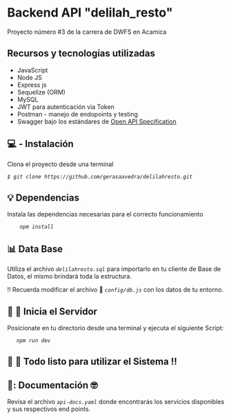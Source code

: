 
# Backend API "delilah_resto" 
Proyecto número #3 de la carrera de DWFS en Acamica


## Recursos y tecnologías utilizadas

* JavaScript
* Node JS
* Express js
* Sequelize (ORM)
* MySQL 
* JWT para autenticación via Token
* Postman - manejo de endopoints y testing
* Swagger bajo los estándares de [Open API Specification](https://swagger.io/specification/)


## :computer: - Instalación
Clona el proyecto desde una terminal

*`$ git clone https://github.com/gerasaavedra/delilahresto.git`*



## :bulb: Dependencias
Instala las dependencias necesarias para el correcto funcionamiento

*`     npm install    `*



## :bar_chart: Data Base
Utiliza el archivo *`delilahresto.sql`* para importarlo en tu cliente de Base de Datos,  el mismo
brindará toda la estructura.

:bangbang: Recuerda modificar el archivo :open_file_folder: *`config/db.js`* con los datos de tu entorno.



## :rocket: :rocket: Inicia el Servidor
Posicionate en tu directorio desde una terminal y ejecuta el siguiente Script:

*`    npm run dev    `*



## :checkered_flag: :checkered_flag: Todo listo para utilizar el Sistema :bangbang:



## :open_book:: Documentación  :nerd_face:
Revisa el archivo *`api-docs.yaml`*  donde encontrarás los servicios disponibles y
sus respectivos end points.
